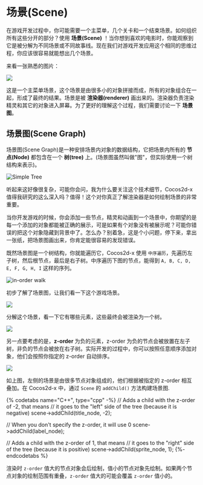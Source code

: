 # 场景(Scene)

在游戏开发过程中，你可能需要一个主菜单，几个关卡和一个结束场景。如何组织所有这些分开的部分？使用 __场景(Scene)__ ！当你想到喜欢的电影时，你能观察到它是被分解为不同场景或不同故事线。现在我们对游戏开发应用这个相同的思维过程，你应该很容易就能想出几个场景。

来看一张熟悉的图片：

![](../../en/basic_concepts/basic_concepts-img/2n_main.png "")

这是一个主菜单场景，这个场景是由很多小的对象拼接而成，所有的对象组合在一起，形成了最终的结果。场景是被 __渲染器(renderer)__ 画出来的。渲染器负责渲染精灵和其它的对象进入屏幕。为了更好的理解这个过程，我们需要讨论一下 __场景图__。

## 场景图(Scene Graph)

场景图(Scene Graph)是一种安排场景内对象的数据结构，它把场景内所有的 __节点(Node)__ 都包含在一个 __树(tree)__ 上。(场景图虽然叫做"图"，但实际使用一个树结构来表示)。

![](basic_concepts-img/tree.jpg "Simple Tree")

听起来这好像很复杂，可能你会问，我为什么要关注这个技术细节，Cocos2d-x 值得我研究的这么深入吗？值得！这个对你真正了解渲染器是如何绘制场景的非常重要。

当你开发游戏的时候，你会添加一些节点，精灵和动画到一个场景中，你期望的是每一个添加的对象都能被正确的展示，可是如果有个对象没有被展示呢？可能你错误的把这个对象隐藏到背景中了。怎么办？别着急，这是个小问题，停下来，拿出一张纸，把场景图画出来，你肯定能很容易的发现错误。

既然场景图是一个树结构，你就能遍历它，Cocos2d-x 使用 `中序遍历`，先遍历左子树，然后根节点，最后是右子树。中序遍历下图的节点，能得到 `A, B, C, D, E, F, G, H, I` 这样的序列。

![](../../en/basic_concepts/basic_concepts-img/in-order-walk.png "in-order walk")

初步了解了场景图，让我们看一下这个游戏场景。

![](../../en/basic_concepts/basic_concepts-img/2n_main.png "")

分解这个场景，看一下它有哪些元素，这些最终会被渲染为一个树。

![](../../en/basic_concepts/basic_concepts-img/2n_mainScene-sceneGraph.png "")

另一点要考虑的是，__z-order__ 为负的元素，z-order 为负的节点会被放置在左子树，非负的节点会被放在右子树。实际开发的过程中，你可以按照任意顺序添加对象，他们会按照你指定的 z-order 自动排序。

![](../../en/basic_concepts/basic_concepts-img/layers.png "")

如上图，左侧的场景是由很多节点对象组成的，他们根据被指定的 z-order 相互叠加。在 Cocos2d-x 中，通过 `Scene` 的 `addChild()` 方法构建场景图.

{% codetabs name="C++", type="cpp" -%}
// Adds a child with the z-order of -2, that means
// it goes to the "left" side of the tree (because it is negative)
scene->addChild(title_node, -2);

// When you don't specify the z-order, it will use 0
scene->addChild(label_node);

// Adds a child with the z-order of 1, that means
// it goes to the "right" side of the tree (because it is positive)
scene->addChild(sprite_node, 1);
{%- endcodetabs %}

渲染时 `z-order` 值大的节点对象会后绘制，值小的节点对象先绘制。如果两个节点对象的绘制范围有重叠，`z-order` 值大的可能会覆盖 `z-order` 值小的。
